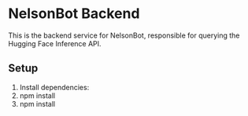# NelsonBot Backend

This is the backend service for NelsonBot, responsible for querying the Hugging Face Inference API.

## Setup
1. Install dependencies:
2. npm install
3. npm install